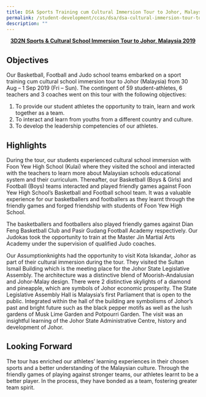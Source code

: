 ```yaml
---
title: DSA Sports Training cum Cultural Immersion Tour to Johor, Malaysia 2019
permalink: /student-development/ccas/dsa/dsa-cultural-immersion-tour-to-johor-malaysia-2019/
description: ""
---
```

<p style="text-align:center;"><strong><u>3D2N Sports & Cultural School Immersion Tour to Johor, Malaysia 2019
</u></strong></p>

Objectives
----------

  

Our Basketball, Football and Judo school teams embarked on a sport training cum cultural school immersion tour to Johor (Malaysia) from 30 Aug – 1 Sep 2019 (Fri – Sun). The contingent of 59 student-athletes, 6 teachers and 3 coaches went on this tour with the following objectives:  

  

1.  To provide our student athletes the opportunity to train, learn and work together as a team.
2.  To interact and learn from youths from a different country and culture.
3.  To develop the leadership competencies of our athletes.

  

Highlights
----------

  

During the tour, our students experienced cultural school immersion with Foon Yew High School (Kulai) where they visited the school and interacted with the teachers to learn more about Malaysian schools educational system and their curriculum. Thereafter, our Basketball (Boys & Girls) and Football (Boys) teams interacted and played friendly games against Foon Yew High School’s Basketball and Football school team. It was a valuable experience for our basketballers and footballers as they learnt through the friendly games and forged friendship with students of Foon Yew High School.

  

The basketballers and footballers also played friendly games against Dian Feng Basketball Club and Pasir Gudang Football Academy respectively. Our Judokas took the opportunity to train at the Master Jin Martial Arts Academy under the supervision of qualified Judo coaches.

  

Our Assumptionknights had the opportunity to visit Kota Iskandar, Johor as part of their cultural immersion during the tour. They visited the Sultan Ismail Building which is the meeting place for the Johor State Legislative Assembly. The architecture was a distinctive blend of Moorish-Andalusian and Johor-Malay design. There were 2 distinctive skylights of a diamond and pineapple, which are symbols of Johor economic prosperity. The State Legislative Assembly Hall is Malaysia’s first Parliament that is open to the public. Integrated within the hall of the building are symbolisms of Johor’s past and bright future such as the black pepper motifs as well as the lush gardens of Musk Lime Garden and Potpourri Garden. The visit was an insightful learning of the Johor State Administrative Centre, history and development of Johor.

  

Looking Forward
---------------

  

The tour has enriched our athletes’ learning experiences in their chosen sports and a better understanding of the Malaysian culture. Through the friendly games of playing against stronger teams, our athletes learnt to be a better player. In the process, they have bonded as a team, fostering greater team spirit.